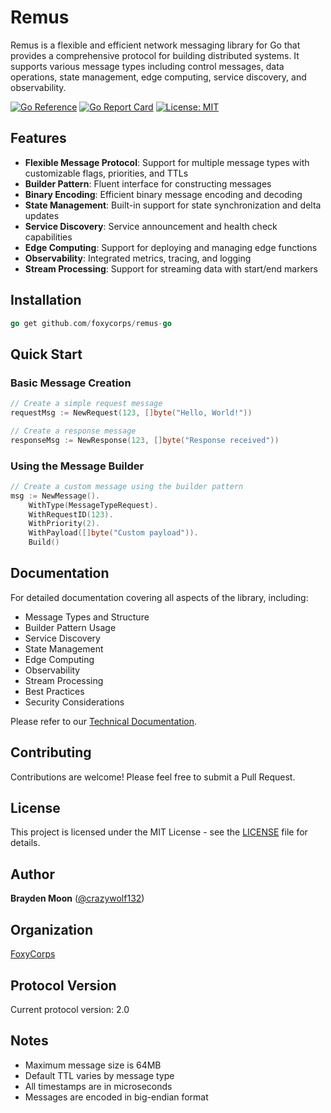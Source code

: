 # Remus

Remus is a flexible and efficient network messaging library for Go that provides a comprehensive protocol for building distributed systems. It supports various message types including control messages, data operations, state management, edge computing, service discovery, and observability.

[![Go Reference](https://pkg.go.dev/badge/github.com/foxycorps/remus-go.svg)](https://pkg.go.dev/github.com/foxycorps/remus-go)
[![Go Report Card](https://goreportcard.com/badge/github.com/foxycorps/remus-go)](https://goreportcard.com/report/github.com/foxycorps/remus-go)
[![License: MIT](https://img.shields.io/badge/License-MIT-yellow.svg)](https://opensource.org/licenses/MIT)

## Features

- **Flexible Message Protocol**: Support for multiple message types with customizable flags, priorities, and TTLs
- **Builder Pattern**: Fluent interface for constructing messages
- **Binary Encoding**: Efficient binary message encoding and decoding
- **State Management**: Built-in support for state synchronization and delta updates
- **Service Discovery**: Service announcement and health check capabilities
- **Edge Computing**: Support for deploying and managing edge functions
- **Observability**: Integrated metrics, tracing, and logging
- **Stream Processing**: Support for streaming data with start/end markers

## Installation

```go
go get github.com/foxycorps/remus-go
```

## Quick Start

### Basic Message Creation

```go
// Create a simple request message
requestMsg := NewRequest(123, []byte("Hello, World!"))

// Create a response message
responseMsg := NewResponse(123, []byte("Response received"))
```

### Using the Message Builder

```go
// Create a custom message using the builder pattern
msg := NewMessage().
    WithType(MessageTypeRequest).
    WithRequestID(123).
    WithPriority(2).
    WithPayload([]byte("Custom payload")).
    Build()
```

## Documentation

For detailed documentation covering all aspects of the library, including:
- Message Types and Structure
- Builder Pattern Usage
- Service Discovery
- State Management
- Edge Computing
- Observability
- Stream Processing
- Best Practices
- Security Considerations

Please refer to our [Technical Documentation](DOCUMENTATION.md).

## Contributing

Contributions are welcome! Please feel free to submit a Pull Request.

## License

This project is licensed under the MIT License - see the [LICENSE](LICENSE) file for details.

## Author

**Brayden Moon** ([@crazywolf132](https://github.com/crazywolf132))

## Organization

[FoxyCorps](https://github.com/foxycorps)

## Protocol Version

Current protocol version: 2.0

## Notes

- Maximum message size is 64MB
- Default TTL varies by message type
- All timestamps are in microseconds
- Messages are encoded in big-endian format 